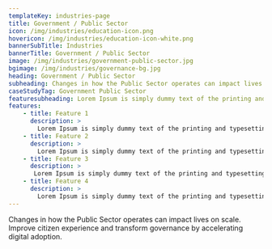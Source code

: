```yaml
---
templateKey: industries-page
title: Government / Public Sector
icon: /img/industries/education-icon.png
hovericon: /img/industries/education-icon-white.png
bannerSubTitle: Industries
bannerTitle: Government / Public Sector
image: /img/industries/government-public-sector.jpg
bgimage: /img/industries/governance-bg.jpg
heading: Government / Public Sector
subheading: Changes in how the Public Sector operates can impact lives on scale. Improve citizen experience and transform governance by accelerating digital adoption.
caseStudyTag: Government Public Sector
featuresubheading: Lorem Ipsum is simply dummy text of the printing and typesetting industry. Lorem Ipsum has been the industry's standard dummy text
features:
    - title: Feature 1
      description: >
        Lorem Ipsum is simply dummy text of the printing and typesetting industry. Lorem Ipsum has been the industry's standard dummy text ever since the 1500s.
    - title: Feature 2
      description: >
        Lorem Ipsum is simply dummy text of the printing and typesetting industry. Lorem Ipsum has been the industry's standard dummy text ever since the 1500s.
    - title: Feature 3
      description: >
       Lorem Ipsum is simply dummy text of the printing and typesetting industry. Lorem Ipsum has been the industry's standard dummy text ever since the 1500s.
    - title: Feature 4
      description: >
        Lorem Ipsum is simply dummy text of the printing and typesetting industry. Lorem Ipsum has been the industry's standard dummy text ever since the 1500s.
---
```


Changes in how the Public Sector operates can impact lives on scale. Improve citizen experience and transform governance by accelerating digital adoption.
